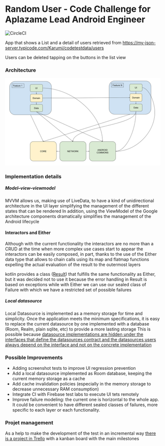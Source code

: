 # Random User - Code Challenge for Aplazame Lead Android Engineer
![CircleCI](https://circleci.com/gh/JavierCabanas/RandomUser/tree/master.svg?style=svg&circle-token=b04352c186322e57e66b79b73f99f7c31719e949)

App that shows a List and a detail of users retrieved from https://my-json-server.typicode.com/Karumi/codetestdata/users

Users can be deleted tapping on the buttons in the list view

### Architecture
![](/art/architecture.svg)
### Implementation details

##### Model–view–viewmodel
MVVM allows us, making use of LiveData, to have a kind of unidirectional architecture in the UI layer simplifying the management of the different states that can be rendered
In addition, using the ViewModel of the Google architecture components dramatically simplifies the management of the Android lifecycle
#### Interactors and Either
Although with the current functionality the interactors are no more than a CRUD at the time when more complex use cases start to appear the interactors can be easily composed, in part, thanks to the use of the Either data type that allows to chain calls using its map and flatmap functions expelling the actual evaluation of the result to the outermost layers

kotlin provides a class ([Result](https://kotlinlang.org/api/latest/jvm/stdlib/kotlin/-result/)) that fulfills the same functionality as Either, but it was decided not to use it because the error handling in Result is based on exceptions while with Either we can use our sealed class of Failure with which we have a restricted set of possible failures
##### Local datasource
Local Datasource is implemented as a memory storage for time and simplicity.
Once the application meets the minimum specifications, it is easy to replace the current datasource by one implemented with a database (Room, Realm, plain sqlite, etc) to provide a more lasting storage
This is possible because [datasource implementations are hidden under the interfaces that define the datasources contract and the datasources users always depend on the interface and not on the concrete implementation](https://en.wikipedia.org/wiki/Dependency_inversion_principle)

### Possible Improvements

* Adding screenshot tests to improve UI regression prevention
* Add a local datasource implemented as Room database, keeping the current memory storage as a cache
* Add cache invalidation policies (especially in the memory storage to decrease unnecessary RAM consumption)
* Integrate CI with Firebase test labs to execute UI tets remotely
* Improve failure modeling: the current one is horizontal to the whole app. It could be convenient to have different sealed classes of failures, more specific to each layer or each functionality.

### Projet management
As a help to make the development of the test in an incremental way [there is a project in Trello](https://trello.com/b/BjNPy0LH/prueba-c%C3%B3digo-aplazame) with a kanban board with the main milestones
